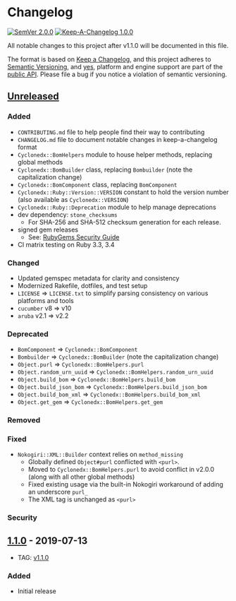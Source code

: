 # Changelog

[![SemVer 2.0.0][📌semver-img]][📌semver] [![Keep-A-Changelog 1.0.0][📗keep-changelog-img]][📗keep-changelog]

All notable changes to this project after v1.1.0 will be documented in this file.

The format is based on [Keep a Changelog][📗keep-changelog],
and this project adheres to [Semantic Versioning](https://semver.org/spec/v2.0.0.html),
and [yes][📌major-versions-not-sacred], platform and engine support are part of the [public API][📌semver-breaking].
Please file a bug if you notice a violation of semantic versioning.

[📌semver]: https://semver.org/spec/v2.0.0.html
[📌semver-img]: https://img.shields.io/badge/semver-2.0.0-FFDD67.svg?style=flat
[📌semver-breaking]: https://github.com/semver/semver/issues/716#issuecomment-869336139
[📌major-versions-not-sacred]: https://tom.preston-werner.com/2022/05/23/major-version-numbers-are-not-sacred.html
[📗keep-changelog]: https://keepachangelog.com/en/1.0.0/
[📗keep-changelog-img]: https://img.shields.io/badge/keep--a--changelog-1.0.0-FFDD67.svg?style=flat

## [Unreleased]

### Added

- `CONTRIBUTING.md` file to help people find their way to contributing
- `CHANGELOG.md` file to document notable changes in keep-a-changelog format
- `Cyclonedx::BomHelpers` module to house helper methods, replacing global methods
- `Cyclonedx::BomBuilder` class, replacing `Bombuilder` (note the capitalization change)
- `Cyclonedx::BomComponent` class, replacing `BomComponent`
- `Cyclonedx::Ruby::Version::VERSION` constant to hold the version number (also available as `Cyclonedx::VERSION`)
- `Cyclonedx::Ruby::Deprecation` module to help manage deprecations
- dev dependency: `stone_checksums`
  - For SHA-256 and SHA-512 checksum generation for each release.
- signed gem releases
  - See: [RubyGems Security Guide][🔒️rubygems-security-guide]
- CI matrix testing on Ruby 3.3, 3.4

[🔒️rubygems-security-guide]: https://guides.rubygems.org/security/#building-gems

### Changed

- Updated gemspec metadata for clarity and consistency
- Modernized Rakefile, dotfiles, and test setup
- `LICENSE` => `LICENSE.txt` to simplify parsing consistency on various platforms and tools
- `cucumber` v8 => v10
- `aruba` v2.1 => v2.2

### Deprecated

- `BomComponent` => `Cyclonedx::BomComponent`
- `Bombuilder` => `Cyclonedx::BomBuilder` (note the capitalization change)
- `Object.purl` => `Cyclonedx::BomHelpers.purl`
- `Object.random_urn_uuid` => `Cyclonedx::BomHelpers.random_urn_uuid`
- `Object.build_bom` => `Cyclonedx::BomHelpers.build_bom`
- `Object.build_json_bom` => `Cyclonedx::BomHelpers.build_json_bom`
- `Object.build_bom_xml` => `Cyclonedx::BomHelpers.build_bom_xml`
- `Object.get_gem` => `Cyclonedx::BomHelpers.get_gem`

### Removed

### Fixed

- `Nokogiri::XML::Builder` context relies on `method_missing`
  - Globally defined `Object#purl` conflicted with `<purl>`.
  - Moved to `Cyclonedx::BomHelpers.purl` to avoid conflict in v2.0.0 (along with all other global methods)
  - Fixed existing usage via the built-in Nokogiri workaround of adding an underscore `purl_`
  - The XML tag is unchanged as `<purl>`

### Security

## [1.1.0] - 2019-07-13

- TAG: [v1.1.0][1.1.0t]

### Added

- Initial release

[Unreleased]: https://gitlab.com/CycloneDX/cyclonedx-ruby-gem/-/compare/v1.1.0...HEAD
[1.1.0]: https://github.com/CycloneDX/cyclonedx-ruby-gem/compare/eecfebe3cb0ce961fef8e424162ac94298f02a9f...v1.1.0
[1.1.0t]: https://github.com/CycloneDX/cyclonedx-ruby-gem/releases/tag/v1.1.0
